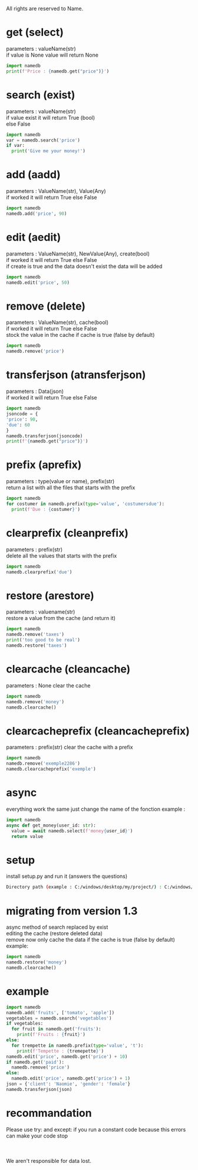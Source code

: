 All rights are reserved to Name.
# get (select)
parameters : valueName(str) <br />
if value is None value will return None<br />
```py
import namedb
print(f'Price : {namedb.get("price")}')
```
# search (exist)
parameters : valueName(str) <br />
if value exist it will return True (bool)<br />
else False
```py
import namedb
var = namedb.search('price')
if var:
  print('Give me your money!')
```
# add (aadd)
parameters : ValueName(str), Value(Any)<br />
if worked it will return True else False<br />
```py
import namedb
namedb.add('price', 90)
```
# edit (aedit)
parameters : ValueName(str), NewValue(Any), create(bool)<br />
if worked it will return True else False<br />
if create is true and the data doesn't exist the data will be added
```py
import namedb
namedb.edit('price', 50)
```
# remove (delete)
parameters : ValueName(str), cache(bool)<br />
if worked it will return True else False<br />
stock the value in the cache if cache is true (false by default)
```py
import namedb
namedb.remove('price')
```
# transferjson (atransferjson)
parameters : Data(json)<br />
if worked it will return True else False<br />
```py
import namedb
jsoncode = {
'price': 90,
'due': 60
}
namedb.transferjson(jsoncode)
print(f'{namedb.get("price")}')
```
# prefix (aprefix)
parameters : type(value or name), prefix(str)<br />
return a list with all the files that starts with the prefix<br />
```py
import namedb
for costumer in namedb.prefix(type='value', 'costumersdue'):
  print(f'Due : {costumer}')
```
# clearprefix (cleanprefix)
parameters : prefix(str)<br />
delete all the values that starts with the prefix<br />
```py
import namedb
namedb.clearprefix('due')
```
# restore (arestore)
parameters : valuename(str)<br>
restore a value from the cache (and return it)
```py
import namedb
namedb.remove('taxes')
print('too good to be real')
namedb.restore('taxes')
```
# clearcache (cleancache)
parameters : None
clear the cache
```py
import namedb
namedb.remove('money')
namedb.clearcache()
```
# clearcacheprefix (cleancacheprefix)
parameters : prefix(str)
clear the cache with a prefix
```py
import namedb
namedb.remove('exemple2286')
namedb.clearcacheprefix('exemple')
```
# async
everything work the same just change the name of the fonction
example : 
```py
import namedb
async def get_money(user_id: str):
  value = await namedb.select(f'money{user_id}')
  return value
```
# setup
install setup.py and run it (answers the questions)<br />
```bash
Directory path (example : C:/windows/desktop/my/project/) : C:/windows/Users/Me/Pycharm/project/
```
# migrating from version 1.3
async method of search replaced by exist<br />
editing the cache (restore deleted data)<br />
remove now only cache the data if the cache is true (false by default)<br />
example:
```py
import namedb
namedb.restore('money')
namedb.clearcache()
```
# example
```python
import namedb
namedb.add('fruits', ['tomato', 'apple'])
vegetables = namedb.search('vegetables')
if vegetables:
  for fruit in namedb.get('fruits'):
    print(f'Fruits : {fruit}')
else:
  for trempette in namedb.prefix(type='value', 't'):
    print(f'Tempette : {tremepette}')
namedb.edit('price', namedb.get('price') + 10)
if namedb.get('paid'):
  namedb.remove('price')
else:
  namedb.edit('price', namedb.get('price') + 1)
json = {'client': 'Naomie', 'gender': 'female'}
namedb.transferjson(json)
```
# recommandation
Please use try: and except: if you run a constant code because this errors can make your code stop<br /><br /><br /><br />
We aren't responsible for data lost.